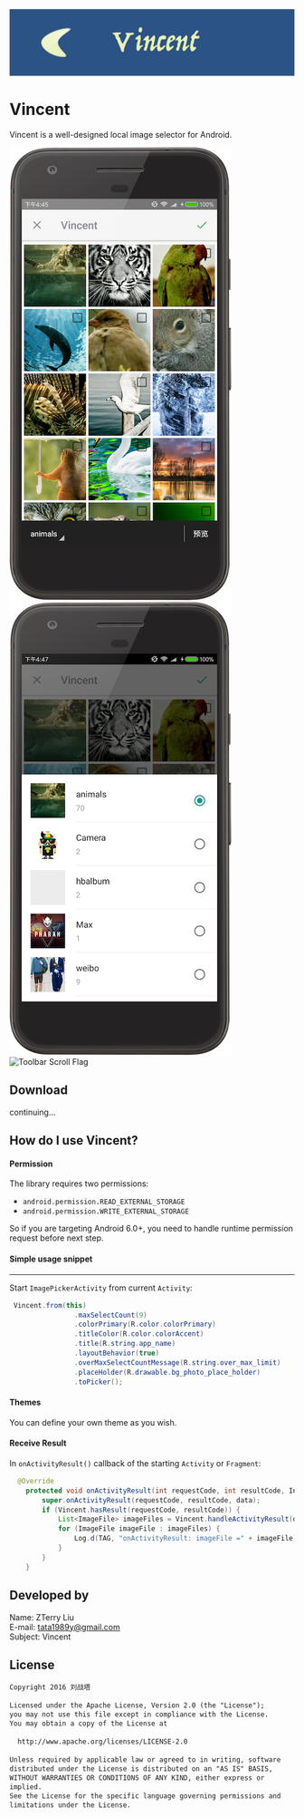 ![](https://github.com/liuzhanta/Vincent/blob/master/screen_shot/market.png)

# Vincent
Vincent is a well-designed local image  selector for Android.  

![Material Design Toolbar](https://github.com/liuzhanta/Vincent/blob/master/screen_shot/device-2017-07-05-164616.png)
![Bottom Sheet Behavior](https://github.com/liuzhanta/Vincent/blob/master/screen_shot/device-2017-07-05-164812.png)
![Toolbar Scroll Flag](https://github.com/liuzhanta/Vincent/blob/master/screen_shot/image_scroll.gif)
## Download

continuing...




## How do I use Vincent?
#### Permission
The library requires two permissions:
- `android.permission.READ_EXTERNAL_STORAGE`
- `android.permission.WRITE_EXTERNAL_STORAGE`

So if you are targeting Android 6.0+, you need to handle runtime permission request before next step.

#### Simple usage snippet
------
Start `ImagePickerActivity` from current `Activity`:

```java
 Vincent.from(this)
                .maxSelectCount(9)
                .colorPrimary(R.color.colorPrimary)
                .titleColor(R.color.colorAccent)
                .title(R.string.app_name)
                .layoutBehavior(true)
                .overMaxSelectCountMessage(R.string.over_max_limit)
                .placeHolder(R.drawable.bg_photo_place_holder)
                .toPicker();
```
 
#### Themes
You can define your own theme as you wish.

#### Receive Result
In `onActivityResult()` callback of the starting `Activity` or `Fragment`:

```java
  @Override
    protected void onActivityResult(int requestCode, int resultCode, Intent data) {
        super.onActivityResult(requestCode, resultCode, data);
        if (Vincent.hasResult(requestCode, resultCode)) {
            List<ImageFile> imageFiles = Vincent.handleActivityResult(data);
            for (ImageFile imageFile : imageFiles) {
                Log.d(TAG, "onActivityResult: imageFile =" + imageFile);
            }
        }
    }
```

## Developed by

Name: ZTerry Liu  
E-mail: tata1989y@gmail.com  
Subject: Vincent 
 
## License


    Copyright 2016 刘战塔
    
    Licensed under the Apache License, Version 2.0 (the "License");
    you may not use this file except in compliance with the License.
    You may obtain a copy of the License at
 
      http://www.apache.org/licenses/LICENSE-2.0
 
    Unless required by applicable law or agreed to in writing, software
    distributed under the License is distributed on an "AS IS" BASIS,
    WITHOUT WARRANTIES OR CONDITIONS OF ANY KIND, either express or implied.
    See the License for the specific language governing permissions and
    limitations under the License.  

